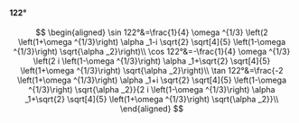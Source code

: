 #### 122°

$$
\begin{aligned}
\sin 122°&=\frac{1}{4} \omega ^{1/3} \left(2 \left(1+\omega ^{1/3}\right) \alpha _1-i \sqrt{2} \sqrt[4]{5} \left(1-\omega ^{1/3}\right) \sqrt{\alpha _2}\right)\\
\cos 122°&=-\frac{1}{4} \omega ^{1/3} \left(2 i \left(1-\omega ^{1/3}\right) \alpha _1+\sqrt{2} \sqrt[4]{5} \left(1+\omega ^{1/3}\right) \sqrt{\alpha _2}\right)\\
\tan 122°&=\frac{-2 \left(1+\omega ^{1/3}\right) \alpha _1+i \sqrt{2} \sqrt[4]{5} \left(1-\omega ^{1/3}\right) \sqrt{\alpha _2}}{2 i \left(1-\omega ^{1/3}\right)
\alpha _1+\sqrt{2} \sqrt[4]{5} \left(1+\omega ^{1/3}\right) \sqrt{\alpha _2}}\\
\end{aligned}
$$

